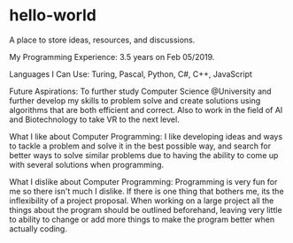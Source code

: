 # hello-world
A place to store ideas, resources, and discussions.

My Programming Experience: 
  3.5 years on Feb 05/2019.
  
Languages I Can Use: 
  Turing, Pascal, Python, C#, C++, JavaScript
  
Future Aspirations:
  To further study Computer Science @University and further develop my skills to problem solve and create solutions using algorithms that   are both efficient and correct. Also to work in the field of AI and Biotechnology to take VR to the next level.
  
What I like about Computer Programming:
  I like developing ideas and ways to tackle a problem and solve it in the best possible way, and search for better ways to solve similar   problems due to having the ability to come up with several solutions when programming.
  
What I dislike about Computer Programming:
  Programming is very fun for me so there isn't much I dislike. If there is one thing that bothers me, its the inflexibility of a project
  proposal. When working on a large project all the things about the program should be outlined beforehand, leaving very little to ability
  to change or add more things to make the program better when actually coding. 
